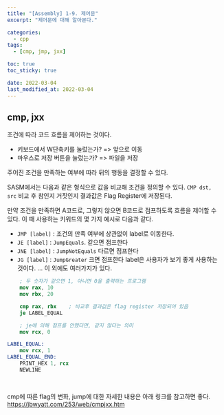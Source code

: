 ```yaml
---
title: "[Assembly] 1-9. 제어문"
excerpt: "제어문에 대해 알아본다."

categories:
  - cpp
tags:
  - [cmp, jmp, jxx]

toc: true
toc_sticky: true

date: 2022-03-04
last_modified_at: 2022-03-04
---
```


## cmp, jxx
조건에 따라 코드 흐름을 제어하는 것이다.
* 키보드에서 W단축키를 눌렀는가? => 앞으로 이동
* 마우스로 저장 버튼을 눌렀는가? => 파일을 저장

주어진 조건을 만족하는 여부에 따라 뒤의 행동을 결정할 수 있다.

SASM에서는 다음과 같은 형식으로 값을 비교해 조건을 정의할 수 있다.
`CMP dst, src`
비교 후 참인지 거짓인지 결과값은 Flag Register에 저장된다.

만약 조건을 만족하면 A코드로, 그렇지 않으면 B코드로 점프하도록 흐름을 제어할 수 있다.
이 때 사용하는 키워드의 몇 가지 예시로 다음과 같다.
* `JMP [label]` : 조건의 만족 여부에 상관없이 label로 이동한다.
* `JE [label]` : `JumpEquals`. 같으면 점프한다
* `JNE [label]` : `JumpNotEquals` 다르면 점프한다
* `JG [label]` : `JumpGreater` 크면 점프한다
label은 사용자가 보기 좋게 사용하는 것이다.
... 이 외에도 여러가지가 있다.

```nasm
    ; 두 숫자가 같으면 1, 아니면 0을 출력하는 프로그램
    mov rax, 10
    mov rbx, 20

    cmp rax, rbx    ; 비교후 결과값은 flag register 저장되어 있음
    je LABEL_EQUAL

    ; je에 의해 점프를 안했다면, 같지 않다는 의미
    mov rcx, 0

LABEL_EQUAL:
    mov rcx, 1
LABEL_EQUAL_END:
    PRINT_HEX 1, rcx
    NEWLINE

    
```

cmp에 따른 flag의 변화, jump에 대한 자세한 내용은 아래 링크를 참고하면 좋다.
https://jbwyatt.com/253/web/cmpjxx.htm

